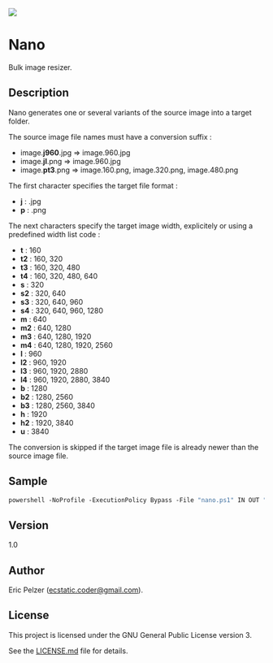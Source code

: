 ![](https://github.com/senselogic/NANO/blob/master/LOGO/nano.png)

# Nano

Bulk image resizer.

## Description

Nano generates one or several variants of the source image into a target folder.

The source image file names must have a conversion suffix :

*   image.**j960**.jpg => image.960.jpg
*   image.**jl**.png => image.960.jpg
*   image.**pt3**.png => image.160.png, image.320.png, image.480.png

The first character specifies the target file format :

*   **j** : .jpg
*   **p** : .png

The next characters specify the target image width, explicitely or using a predefined width list code :

*   **t** : 160
*   **t2** : 160, 320
*   **t3** : 160, 320, 480
*   **t4** : 160, 320, 480, 640
*   **s** : 320
*   **s2** : 320, 640
*   **s3** : 320, 640, 960
*   **s4** : 320, 640, 960, 1280
*   **m** : 640
*   **m2** : 640, 1280
*   **m3** : 640, 1280, 1920
*   **m4** : 640, 1280, 1920, 2560
*   **l** : 960
*   **l2** : 960, 1920
*   **l3** : 960, 1920, 2880
*   **l4** : 960, 1920, 2880, 3840
*   **b** : 1280
*   **b2** : 1280, 2560
*   **b3** : 1280, 2560, 3840
*   **h** : 1920
*   **h2** : 1920, 3840
*   **u** : 3840

The conversion is skipped if the target image file is already newer than the source image file.

## Sample

```csh
powershell -NoProfile -ExecutionPolicy Bypass -File "nano.ps1" IN OUT "90 80 70 60" "imagemagick\convert"
```

## Version

1.0

## Author

Eric Pelzer (ecstatic.coder@gmail.com).

## License

This project is licensed under the GNU General Public License version 3.

See the [LICENSE.md](LICENSE.md) file for details.
